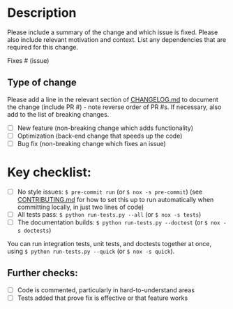 # Description

Please include a summary of the change and which issue is fixed. Please also include relevant motivation and context. List any dependencies that are required for this change.

Fixes # (issue)

## Type of change

Please add a line in the relevant section of [CHANGELOG.md](https://github.com/pybamm-team/PyBaMM/blob/develop/CHANGELOG.md) to document the change (include PR #) - note reverse order of PR #s. If necessary, also add to the list of breaking changes.

- [ ] New feature (non-breaking change which adds functionality)
- [ ] Optimization (back-end change that speeds up the code)
- [ ] Bug fix (non-breaking change which fixes an issue)

# Key checklist:

- [ ] No style issues: `$ pre-commit run` (or `$ nox -s pre-commit`) (see [CONTRIBUTING.md](https://github.com/pybamm-team/PyBaMM/blob/develop/CONTRIBUTING.md#installing-and-using-pre-commit) for how to set this up to run automatically when committing locally, in just two lines of code)
- [ ] All tests pass: `$ python run-tests.py --all` (or `$ nox -s tests`)
- [ ] The documentation builds: `$ python run-tests.py --doctest` (or `$ nox -s doctests`)

You can run integration tests, unit tests, and doctests together at once, using `$ python run-tests.py --quick` (or `$ nox -s quick`).

## Further checks:

- [ ] Code is commented, particularly in hard-to-understand areas
- [ ] Tests added that prove fix is effective or that feature works
